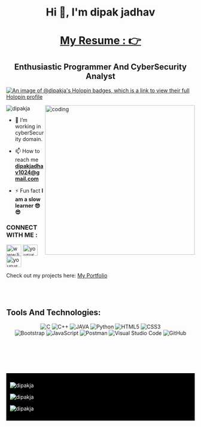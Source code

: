 
<h1 align="center">Hi 👋, I'm dipak jadhav</h1>

<h1 align="center"> <a href="https://drive.google.com/file/d/1pmCSsTJ6ctSp62RO_DGnowm3YukZKFwW/view?usp=sharing">My Resume : 👉</a> </h1>

<h2 align="center">Enthusiastic Programmer And CyberSecurity Analyst</h2>

[![An image of @dipakja's Holopin badges, which is a link to view their full Holopin profile](https://holopin.me/dipakja)](https://holopin.io/@dipakja)

<img align="right" alt="coding" width="400" src="https://media1.giphy.com/media/i1JHRZSXO9LZZDHqii/giphy.gif?cid=ecf05e47zzj0l4g951q1uls4kmza0lv6le11dso120z2e03c&ep=v1_gifs_related&rid=giphy.gif&ct=g">

<p align="left"> <img src="https://komarev.com/ghpvc/?username=dipakja&label=Profile%20views&color=0e75b6&style=flat" alt="dipakja" /> </p>

- 🌱 I’m working in cyberSecurity domain.

- 📫 How to reach me **dipakjadhav1024@gmail.com**

- ⚡ Fun fact **I am a slow learner 😎😎**

<h3 align="left">CONNECT WITH ME :</h3>
<p align="left" >
<a href="https://www.linkedin.com/in/dipakjadhav02/" target="blank"><img align="center" src="https://raw.githubusercontent.com/rahuldkjain/github-profile-readme-generator/master/src/images/icons/Social/linked-in-alt.svg" alt="www.linkedin.com/in/dipakjadhav02" height="30" width="40" /></a>

<a href="https://x.com/DipakJa44213008" target="blank">
  <img align="center" src="https://raw.githubusercontent.com/rahuldkjain/github-profile-readme-generator/master/src/images/icons/Social/twitter.svg" alt="yourusername" height="30" width="40" />
</a>
<a href="https://leetcode.com/u/dipak002/" target="blank">
  <img align="center" src="https://raw.githubusercontent.com/rahuldkjain/github-profile-readme-generator/master/src/images/icons/Social/leet-code.svg" alt="yourusername" height="30" width="40" />
</a>

</p>



Check out my projects here: <a href="https://dipakja.github.io/" target="blank">
My Portfolio
</a>


<br>
<br>
<h2>Tools And Technologies:</h2>
<p align="center">
<img alt="C" src="https://img.shields.io/badge/C-00599C?style=for-the-badge&logo=c&logoColor=white"/>
<img alt="C++" src="https://img.shields.io/badge/c++-%2300599C.svg?&style=for-the-badge&logo=c%2B%2B&ogoColor=white"/> 
 
 <img alt="JAVA" src="https://img.shields.io/badge/java-%2300599C.svg?&style=for-the-badge&logo=java&ogoColor=white"/> 
 <img alt="Python" src="https://img.shields.io/badge/python-%2300599C.svg?&style=for-the-badge&logo=java&ogoColor=white"/> 
 
<img alt="HTML5" src="https://img.shields.io/badge/html5-%23E34F26.svg?&style=for-the-badge&logo=html5&logoColor=white"/> 
<img alt="CSS3" src="https://img.shields.io/badge/css3-%231572B6.svg?&style=for-the-badge&logo=css3&logoColor=white"/> <br>
<img alt="Bootstrap" src="https://img.shields.io/badge/bootstrap-%23563D7C.svg?&style=for-the-badge&logo=bootstrap&logoColor=white"/>
<img alt="JavaScript" src="https://img.shields.io/badge/javascript-%23323330.svg?&style=for-the-badge&logo=javascript&logoColor=%23F7DF1E"/> 
 <img alt="Postman" src="https://img.shields.io/badge/Postman-FF6C37?style=for-the-badge&logo=postman&logoColor=white"/>
<img alt="Visual Studio Code" src="https://img.shields.io/badge/VisualStudioCode-0078d7.svg?&style=for-the-badge&logo=visual-studio-code&logoColor=white"/>
<img alt="GitHub" src="https://img.shields.io/badge/github-%23121011.svg?&style=for-the-badge&logo=github&logoColor=white"/>

 </p>
 <br>
 <br>
 <br>


<br>
<br>


 

<div style="background-color: black; color: white; padding: 10px;">

 <p><img  src="https://github-readme-stats-sigma-five.vercel.app/api?username=dipakja&show_icons=true&theme=dark&locale=en" alt="dipakja" /></p>

<p><img src="https://github-readme-stats-sigma-five.vercel.app/api?username=dipakja&show_icons=true&theme=dark&locale=en" alt="dipakja" /></p>


<p><img align="center" src="https://github-readme-streak-stats.herokuapp.com/?user=dipakja&theme=dark" alt="dipakja" /></p>
</div>


 







